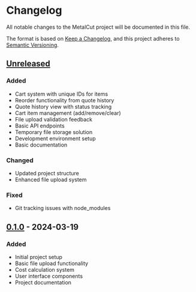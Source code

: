 # Changelog

All notable changes to the MetalCut project will be documented in this file.

The format is based on [Keep a Changelog](https://keepachangelog.com/en/1.0.0/),
and this project adheres to [Semantic Versioning](https://semver.org/spec/v2.0.0.html).

## [Unreleased]

### Added
- Cart system with unique IDs for items
- Reorder functionality from quote history
- Quote history view with status tracking
- Cart item management (add/remove/clear)
- File upload validation feedback
- Basic API endpoints
- Temporary file storage solution
- Development environment setup
- Basic documentation

### Changed
- Updated project structure
- Enhanced file upload system

### Fixed
- Git tracking issues with node_modules

## [0.1.0] - 2024-03-19
### Added
- Initial project setup
- Basic file upload functionality
- Cost calculation system
- User interface components
- Project documentation

[Unreleased]: https://github.com/yourusername/metalcut/compare/v0.1.0...HEAD
[0.1.0]: https://github.com/yourusername/metalcut/releases/tag/v0.1.0 